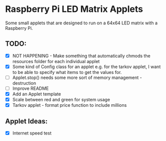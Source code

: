 # Raspberry Pi LED Matrix Applets
Some small applets that are designed to run on a 64x64 LED matrix with a Raspberry Pi.

## TODO:
- [X] NOT HAPPENING - Make something that automatically chmods the resources folder for each individual applet
- [X] Some kind of Config class for an applet e.g. for the tarkov applet, I want to be able to specify what items to get the values for.
- [ ] Applet.stop() needs some more sort of memory management - destruction
- [ ] Improve README
- [X] Add an Applet template
- [X] Scale between red and green for system usage
- [X] Tarkov applet - format price function to include millions

## Applet Ideas:
- [X] Internet speed test